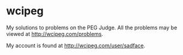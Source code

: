 wcipeg
======

My solutions to problems on the PEG Judge.  All the problems may be viewed at http://wcipeg.com/problems.

My account is found at http://wcipeg.com/user/sadface.
